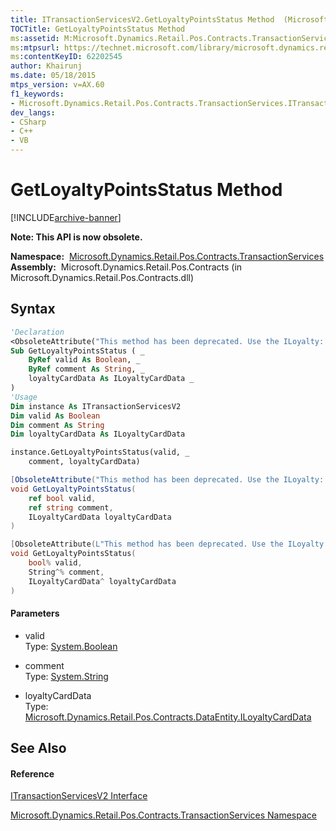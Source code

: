 ```yaml
---
title: ITransactionServicesV2.GetLoyaltyPointsStatus Method  (Microsoft.Dynamics.Retail.Pos.Contracts.TransactionServices)
TOCTitle: GetLoyaltyPointsStatus Method
ms:assetid: M:Microsoft.Dynamics.Retail.Pos.Contracts.TransactionServices.ITransactionServicesV2.GetLoyaltyPointsStatus(System.Boolean@,System.String@,Microsoft.Dynamics.Retail.Pos.Contracts.DataEntity.ILoyaltyCardData)
ms:mtpsurl: https://technet.microsoft.com/library/microsoft.dynamics.retail.pos.contracts.transactionservices.itransactionservicesv2.getloyaltypointsstatus(v=AX.60)
ms:contentKeyID: 62202545
author: Khairunj
ms.date: 05/18/2015
mtps_version: v=AX.60
f1_keywords:
- Microsoft.Dynamics.Retail.Pos.Contracts.TransactionServices.ITransactionServicesV2.GetLoyaltyPointsStatus
dev_langs:
- CSharp
- C++
- VB
---
```


# GetLoyaltyPointsStatus Method


[!INCLUDE[archive-banner](includes/archive-banner.md)]

**Note: This API is now obsolete.**

**Namespace:**  [Microsoft.Dynamics.Retail.Pos.Contracts.TransactionServices](microsoft-dynamics-retail-pos-contracts-transactionservices-namespace.md)  
**Assembly:**  Microsoft.Dynamics.Retail.Pos.Contracts (in Microsoft.Dynamics.Retail.Pos.Contracts.dll)

## Syntax

``` vb
'Declaration
<ObsoleteAttribute("This method has been deprecated. Use the ILoyalty::GetLoyaltyBalanceInfo method instead")> _
Sub GetLoyaltyPointsStatus ( _
    ByRef valid As Boolean, _
    ByRef comment As String, _
    loyaltyCardData As ILoyaltyCardData _
)
'Usage
Dim instance As ITransactionServicesV2
Dim valid As Boolean
Dim comment As String
Dim loyaltyCardData As ILoyaltyCardData

instance.GetLoyaltyPointsStatus(valid, _
    comment, loyaltyCardData)
```

``` csharp
[ObsoleteAttribute("This method has been deprecated. Use the ILoyalty::GetLoyaltyBalanceInfo method instead")]
void GetLoyaltyPointsStatus(
    ref bool valid,
    ref string comment,
    ILoyaltyCardData loyaltyCardData
)
```

``` c++
[ObsoleteAttribute(L"This method has been deprecated. Use the ILoyalty::GetLoyaltyBalanceInfo method instead")]
void GetLoyaltyPointsStatus(
    bool% valid, 
    String^% comment, 
    ILoyaltyCardData^ loyaltyCardData
)
```

#### Parameters

  - valid  
    Type: [System.Boolean](https://technet.microsoft.com/library/a28wyd50\(v=ax.60\))  

<!-- end list -->

  - comment  
    Type: [System.String](https://technet.microsoft.com/library/s1wwdcbf\(v=ax.60\))  

<!-- end list -->

  - loyaltyCardData  
    Type: [Microsoft.Dynamics.Retail.Pos.Contracts.DataEntity.ILoyaltyCardData](iloyaltycarddata-interface-microsoft-dynamics-retail-pos-contracts-dataentity.md)  

## See Also

#### Reference

[ITransactionServicesV2 Interface](itransactionservicesv2-interface-microsoft-dynamics-retail-pos-contracts-transactionservices.md)

[Microsoft.Dynamics.Retail.Pos.Contracts.TransactionServices Namespace](microsoft-dynamics-retail-pos-contracts-transactionservices-namespace.md)

